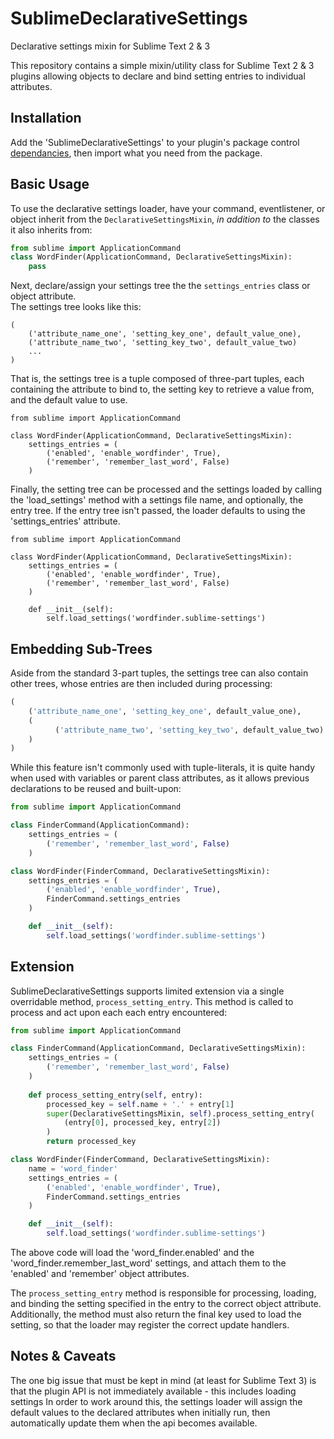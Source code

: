# SublimeDeclarativeSettings
Declarative settings mixin for Sublime Text 2 &amp; 3

This repository contains a simple mixin/utility class for Sublime Text 2 
&amp; 3 plugins allowing objects to declare and bind setting entries to 
individual attributes.

## Installation ##
Add the 'SublimeDeclarativeSettings' to your plugin's package control
[dependancies](https://packagecontrol.io/docs/dependencies), then
import what you need from the package.

## Basic Usage ##
To use the declarative settings loader, have your command,
eventlistener, or object inherit from the 
`DeclarativeSettingsMixin`, *in addition to* the classes
it also inherits from:
```python
from sublime import ApplicationCommand
class WordFinder(ApplicationCommand, DeclarativeSettingsMixin):
    pass
```

Next, declare/assign your settings tree the the `settings_entries` 
class or object attribute.  
The settings tree looks like this:
```
(
    ('attribute_name_one', 'setting_key_one', default_value_one),
    ('attribute_name_two', 'setting_key_two', default_value_two)
    ...
)
```

That is, the settings tree is a tuple composed of three-part tuples, each
containing the attribute to bind to, the setting key to retrieve a value
from, and the default value to use.

```
from sublime import ApplicationCommand

class WordFinder(ApplicationCommand, DeclarativeSettingsMixin):
    settings_entries = (
        ('enabled', 'enable_wordfinder', True),
        ('remember', 'remember_last_word', False)
    )
```

Finally, the setting tree can be processed and the settings loaded by calling
the 'load_settings' method with a settings file name, and optionally, the
entry tree. If the entry tree isn't passed, the loader defaults to
using the 'settings_entries' attribute.

```
from sublime import ApplicationCommand

class WordFinder(ApplicationCommand, DeclarativeSettingsMixin):
    settings_entries = (
        ('enabled', 'enable_wordfinder', True),
        ('remember', 'remember_last_word', False)
    )

    def __init__(self):
        self.load_settings('wordfinder.sublime-settings')
```


## Embedding Sub-Trees ##
Aside from the standard 3-part tuples, the settings tree can also contain
other trees, whose entries are then included during processing:
```python
(
    ('attribute_name_one', 'setting_key_one', default_value_one),
    (
    	  ('attribute_name_two', 'setting_key_two', default_value_two)
    )
)
```

While this feature isn't commonly used with tuple-literals, it is quite handy
when used with variables or parent class attributes, as it allows previous
declarations to be reused and built-upon:

```python
from sublime import ApplicationCommand

class FinderCommand(ApplicationCommand):
    settings_entries = (
        ('remember', 'remember_last_word', False)
    )

class WordFinder(FinderCommand, DeclarativeSettingsMixin):
    settings_entries = (
        ('enabled', 'enable_wordfinder', True),
        FinderCommand.settings_entries
    )

    def __init__(self):
        self.load_settings('wordfinder.sublime-settings')
```


## Extension ##

SublimeDeclarativeSettings supports limited extension via a single overridable
method, `process_setting_entry`. This method is called to process and act upon
each each entry encountered:
```python
from sublime import ApplicationCommand

class FinderCommand(ApplicationCommand, DeclarativeSettingsMixin):
    settings_entries = (
        ('remember', 'remember_last_word', False)
    )
    
    def process_setting_entry(self, entry):
        processed_key = self.name + '.' + entry[1]
        super(DeclarativeSettingsMixin, self).process_setting_entry(
        	(entry[0], processed_key, entry[2])
        )
        return processed_key

class WordFinder(FinderCommand, DeclarativeSettingsMixin):
    name = 'word_finder'
    settings_entries = (
        ('enabled', 'enable_wordfinder', True),
        FinderCommand.settings_entries
    )

    def __init__(self):
        self.load_settings('wordfinder.sublime-settings')
```

The above code will load the 'word_finder.enabled' and the
'word_finder.remember_last_word' settings, and attach them to the
'enabled' and 'remember' object attributes.

The `process_setting_entry` method is responsible for processing, loading,
and binding the setting specified in the entry to the correct object
attribute. Additionally, the method must also return the final key used to
load the setting, so that the loader may register the correct update handlers.


## Notes & Caveats ##
The one big issue that must be kept in mind (at least for Sublime Text 3) is that
the plugin API is not immediately available - this includes loading settings
In order to work around this, the settings loader will assign the default
values to the declared attributes when initially run, then automatically update
them when the api becomes available.
